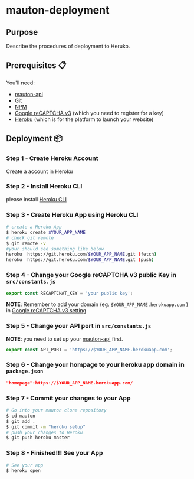 # mauton-deployment

## Purpose
Describe the procedures of deployment to Heruko.

## Prerequisites 📋
You'll need:
* [mauton-api](https://github.com/ikhvjs/mauton-api) 
* [Git](https://git-scm.com) 
* [NPM](http://npmjs.com)
* [Google reCAPTCHA v3](https://developers.google.com/recaptcha/docs/v3) (which you need to register for a key)
* [Heroku](https://heroku.com) (which is for the platform to launch your website)

## Deployment 📦

### Step 1 - Create Heroku Account

Create a account in Heroku

### Step 2 - Install Heroku CLI

please install [Heroku CLI](https://devcenter.heroku.com/articles/heroku-cli)

### Step 3 - Create Heroku App using Heroku CLI

```bash
# create a Heroku App
$ heroku create $YOUR_APP_NAME
# check git remote 
$ git remote -v
#your should see something like below
heroku  https://git.heroku.com/$YOUR_APP_NAME.git (fetch)
heroku  https://git.heroku.com/$YOUR_APP_NAME.git (push)
```

### Step 4 - Change your Google reCAPTCHA v3 public Key in ```src/constants.js```
```js
export const RECAPTCHAT_KEY = 'your public key';
```
**NOTE**: Remember to add your domain (eg. ```$YOUR_APP_NAME.herokuapp.com``` ) in [Google reCAPTCHA v3 setting](https://developers.google.com/recaptcha/docs/settings).

### Step 5 - Change your API port in ```src/constants.js```

**NOTE**: you need to set up your [mauton-api](https://github.com/ikhvjs/mauton-api) first.

```js
export const API_PORT = 'https://$YOUR_APP_NAME.herokuapp.com';
```

### Step 6 - Change your hompage to your heroku app domain in ```package.json```
```json
"homepage":https://$YOUR_APP_NAME.herokuapp.com/
```

### Step 7 - Commit your changes to your App
```bash
# Go into your mauton clone repository
$ cd mauton
$ git add .
$ git commit -m "heroku setup"
# push your changes to Heroku
$ git push heroku master
```

### Step 8 - Finished!!! See your App
```bash
# See your app
$ heroku open
```

